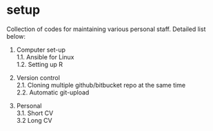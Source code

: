 # setup

Collection of codes for maintaining various personal staff. Detailed list below:

1. Computer set-up    
1.1. Ansible for Linux   
1.2. Setting up R   

2. Version control  
2.1. Cloning multiple github/bitbucket repo at the same time   
2.2. Automatic git-upload   

3. Personal    
3.1. Short CV    
3.2 Long CV   
